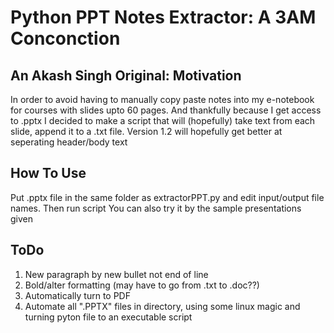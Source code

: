 # Python PPT Notes Extractor: A 3AM Conconction
## An Akash Singh Original: Motivation
In order to avoid having to manually copy paste notes into my e-notebook for courses with slides upto 60 pages. And thankfully because I get access to .pptx
I decided to make a script that will (hopefully) take text from each slide, append it to a .txt file. 
Version 1.2 will hopefully get better at seperating header/body text

## How To Use

Put .pptx file in the same folder as extractorPPT.py and edit input/output file names. Then run script
You can also try it by the sample presentations given
## ToDo

1. New paragraph by new bullet not end of line
2. Bold/alter formatting (may have to go from .txt to .doc??) 
3. Automatically turn to PDF
4. Automate all ".PPTX" files in directory, using some linux magic and turning pyton file to an executable script